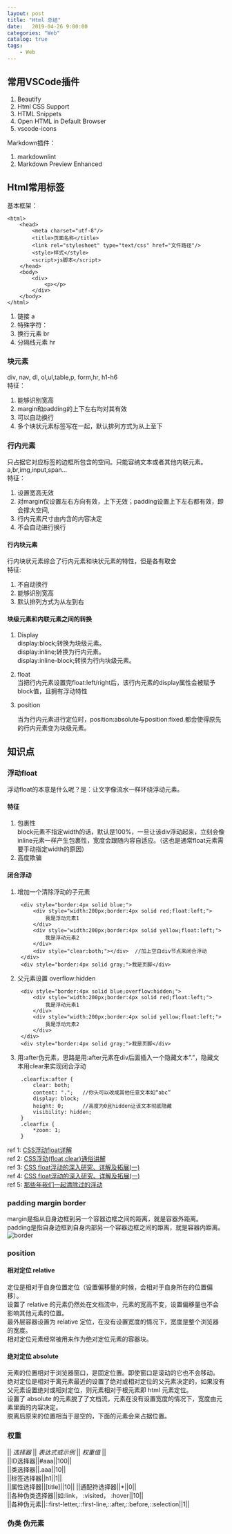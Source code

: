 ```yaml
---                                  
layout: post                                  
title: "Html 总结"                                  
date:   2019-04-26 9:00:00                                   
categories: "Web"                                  
catalog: true                                  
tags:                                   
    - Web                                  
---                        
```

    
## 常用VSCode插件  

1. Beautify
2. Html CSS Support
3. HTML Snippets
4. Open HTML in Default Browser
5. vscode-icons

Markdown插件：

1. markdownlint
2. Markdown Preview Enhanced

## Html常用标签

基本框架：

    <html>
        <head>
            <meta charset="utf-8"/>
            <title>页面名称</title>
            <link rel="stylesheet" type="text/css" href="文件路径"/>
            <style>样式</style>
            <script>js脚本</script>
        </head>
        <body>
            <div>
                <p></p>
            </div>
        </body>
    </html>

1. 链接 a
2. 特殊字符：
3. 换行元素 br
4. 分隔线元素 hr

### 块元素
div, nav, dl, ol,ul,table,p, form,hr, h1-h6  
特征：

1. 能够识别宽高
2. margin和padding的上下左右均对其有效
3. 可以自动换行
4. 多个块状元素标签写在一起，默认排列方式为从上至下

### 行内元素
只占据它对应标签的边框所包含的空间。只能容纳文本或者其他内联元素。
a,br,img,input,span...  
特征：  

1. 设置宽高无效
2. 对margin仅设置左右方向有效，上下无效；padding设置上下左右都有效，即会撑大空间,
3. 行内元素尺寸由内含的内容决定
4. 不会自动进行换行

#### 行内块元素
行内块状元素综合了行内元素和块状元素的特性，但是各有取舍  
特征:

1. 不自动换行
2. 能够识别宽高
3. 默认排列方式为从左到右

#### 块级元素和内联元素之间的转换

1. Display  
    display:block;转换为块级元素。  
    display:inline;转换为行内元素。  
    display:inline-block;转换为行内块级元素。
2. float  
当把行内元素设置完float:left/right后，该行内元素的display属性会被赋予block值，且拥有浮动特性
3. position  

    当为行内元素进行定位时，position:absolute与position:fixed.都会使得原先的行内元素变为块级元素。

## 知识点
### 浮动float

浮动float的本意是什么呢？是：让文字像流水一样环绕浮动元素。
#### 特征

1. 包裹性  
block元素不指定width的话，默认是100%，一旦让该div浮动起来，立刻会像inline元素一样产生包裹性，宽度会跟随内容自适应。（这也是通常float元素需要手动指定width的原因）
2. 高度欺骗

#### 闭合浮动

1. 增加一个清除浮动的子元素  

        <div style="border:4px solid blue;">
            <div style="width:200px;border:4px solid red;float:left;">
                我是浮动元素1
            </div>
            <div style="width:200px;border:4px solid yellow;float:left;">
                我是浮动元素2
            </div>
            <div style="clear:both;"></div>  //加上空白div节点来闭合浮动
        </div>
        <div style="border:4px solid gray;">我是页脚</div>

2. 父元素设置 overflow:hidden

        <div style="border:4px solid blue;overflow:hidden;">
            <div style="width:200px;border:4px solid red;float:left;">
                我是浮动元素1
            </div>
            <div style="width:200px;border:4px solid yellow;float:left;">
                我是浮动元素2
            </div>
        </div>
        <div style="border:4px solid gray;">我是页脚</div>

3. 用:after伪元素，思路是用:after元素在div后面插入一个隐藏文本”.”，隐藏文本用clear来实现闭合浮动

        .clearfix:after {
            clear: both;
            content: ".";   //你头可以改成其他任意文本如“abc”
            display: block;
            height: 0;      //高度为0且hidden让该文本彻底隐藏
            visibility: hidden;
        }
        .clearfix {
            *zoom: 1;
        }

ref 1: [CSS浮动float详解](https://www.jianshu.com/p/07eb19957991)  
ref 2: [CSS浮动(float,clear)通俗讲解](http://www.cnblogs.com/iyangyuan/archive/2013/03/27/2983813.html)  
ref 3: [CSS float浮动的深入研究、详解及拓展(一)](https://www.zhangxinxu.com/wordpress/2010/01/css-float%E6%B5%AE%E5%8A%A8%E7%9A%84%E6%B7%B1%E5%85%A5%E7%A0%94%E7%A9%B6%E3%80%81%E8%AF%A6%E8%A7%A3%E5%8F%8A%E6%8B%93%E5%B1%95%E4%B8%80/)  
ref 4: [CSS float浮动的深入研究、详解及拓展(一)](https://www.zhangxinxu.com/wordpress/2010/01/css-float%E6%B5%AE%E5%8A%A8%E7%9A%84%E6%B7%B1%E5%85%A5%E7%A0%94%E7%A9%B6%E3%80%81%E8%AF%A6%E8%A7%A3%E5%8F%8A%E6%8B%93%E5%B1%95%E4%BA%8C/)   
ref 5: [那些年我们一起清除过的浮动](http://www.iyunlu.com/view/css-xhtml/55.html)
### padding margin border

margin是指从自身边框到另一个容器边框之间的距离，就是容器外距离。  
padding是指自身边框到自身内部另一个容器边框之间的距离，就是容器内距离。
![border](https://github.com/kerwenzhang/kerwenzhang.github.io/blob/master/_posts/image/border.jpg?raw=true)

### position

#### 相对定位 relative
定位是相对于自身位置定位（设置偏移量的时候，会相对于自身所在的位置偏移）。  
设置了 relative 的元素仍然处在文档流中，元素的宽高不变，设置偏移量也不会影响其他元素的位置。  
最外层容器设置为 relative 定位，在没有设置宽度的情况下，宽度是整个浏览器的宽度。  
相对定位元素经常被用来作为绝对定位元素的容器块。

#### 绝对定位 absolute
元素的位置相对于浏览器窗口，是固定位置。即使窗口是滚动的它也不会移动。  
绝对定位是相对于离元素最近的设置了绝对或相对定位的父元素决定的，如果没有父元素设置绝对或相对定位，则元素相对于根元素即 html 元素定位。  
设置了 absolute 的元素脱了了文档流，元素在没有设置宽度的情况下，宽度由元素里面的内容决定。  
脱离后原来的位置相当于是空的，下面的元素会来占据位置。

### 权重



|| *选择器* || *表达式或示例* || *权重值* ||  
||ID选择器||#aaa||100||  
||类选择器||.aaa||10||  
||标签选择器||h1||1||  
||属性选择器||[title]||10||
||通配符选择器||*||0||  
||各种伪类选择器||如:link， :visited， :hover||10||  
||各种伪元素||::first-letter,::first-line,::after,::before,::selection||1||

### 伪类 伪元素